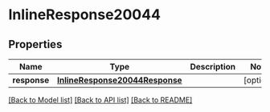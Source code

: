 # InlineResponse20044

## Properties
Name | Type | Description | Notes
------------ | ------------- | ------------- | -------------
**response** | [**InlineResponse20044Response**](InlineResponse20044Response.md) |  | [optional] 

[[Back to Model list]](../README.md#documentation-for-models) [[Back to API list]](../README.md#documentation-for-api-endpoints) [[Back to README]](../README.md)


